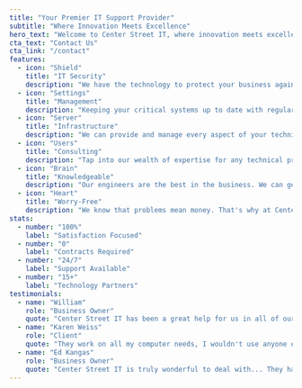 ```yaml
---
title: "Your Premier IT Support Provider"
subtitle: "Where Innovation Meets Excellence"
hero_text: "Welcome to Center Street IT, where innovation meets excellence. We specialize in providing cutting-edge IT Support Management Infrastructure and Consulting services tailored to meet the unique needs of your business. Our team of experts is dedicated to delivering customized solutions that drive growth, enhance efficiency, and ensure your success in an ever-evolving digital landscape. Partner with us to unlock your business's full potential and stay ahead of the competition."
cta_text: "Contact Us"
cta_link: "/contact"
features:
  - icon: "Shield"
    title: "IT Security"
    description: "We have the technology to protect your business against next-gen hackers both in your office and on your cloud."
  - icon: "Settings"
    title: "Management"
    description: "Keeping your critical systems up to date with regular maintenance is key to keeping performance high and frustrations low."
  - icon: "Server"
    title: "Infrastructure"
    description: "We can provide and manage every aspect of your technical infrastructure making us a true one stop shop for all of your IT needs."
  - icon: "Users"
    title: "Consulting"
    description: "Tap into our wealth of expertise for any technical project! We will work with your vendors in any way necessary to ensure success."
  - icon: "Brain"
    title: "Knowledgeable"
    description: "Our engineers are the best in the business. We can get you to the right answer, right away."
  - icon: "Heart"
    title: "Worry-Free"
    description: "We know that problems mean money. That's why at Center Street IT our focus is proactively ensuring that technical challenges never slow you down."
stats:
  - number: "100%"
    label: "Satisfaction Focused"
  - number: "0"
    label: "Contracts Required"
  - number: "24/7"
    label: "Support Available"
  - number: "15+"
    label: "Technology Partners"
testimonials:
  - name: "William"
    role: "Business Owner"
    quote: "Center Street IT has been a great help for us in all of our IT and networking needs. The communication is always quick and concise, and they have gone above and beyond more than once when we were under a time crunch."
  - name: "Karen Weiss"
    role: "Client"
    quote: "They work on all my computer needs, I wouldn't use anyone else."
  - name: "Ed Kangas"
    role: "Business Owner"
    quote: "Center Street IT is truly wonderful to deal with... They have the knowledge and the experience to give their clients the best possible solutions for their I.T. endeavors - They are our go-to team for our business!"
---
```


